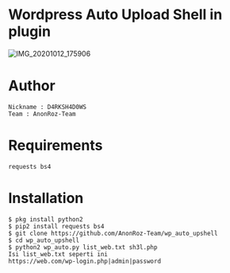 # Wordpress Auto Upload Shell in plugin
![IMG_20201012_175906](https://user-images.githubusercontent.com/65480013/96328235-d3261c00-106a-11eb-8052-89198216154d.jpg)
# Author
```
Nickname : D4RKSH4D0WS
Team : AnonRoz-Team
```

# Requirements
```
requests bs4
```

# Installation
```
$ pkg install python2
$ pip2 install requests bs4
$ git clone https://github.com/AnonRoz-Team/wp_auto_upshell
$ cd wp_auto_upshell
$ python2 wp_auto.py list_web.txt sh3l.php
Isi list_web.txt seperti ini 
https://web.com/wp-login.php|admin|password
```
